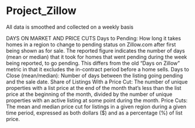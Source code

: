# Project_Zillow

All data is smoothed and collected on a weekly basis

DAYS ON MARKET AND PRICE CUTS
Days to Pending: How long it takes homes in a region to change to pending status on Zillow.com after first being shown as for sale. The reported figure indicates the number of days (mean or median) that it took for homes that went pending during the week being reported, to go pending. This differs from the old “Days on Zillow” metric in that it excludes the in-contract period before a home sells.
Days to Close (mean/median): Number of days between the listing going pending and the sale date.
Share of Listings With a Price Cut: The number of unique properties with a list price at the end of the month that’s less than the list price at the beginning of the month, divided by the number of unique properties with an active listing at some point during the month.
Price Cuts: The mean and median price cut for listings in a given region during a given time period, expressed as both dollars ($) and as a percentage (%) of list price.
